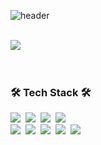 ![header](https://capsule-render.vercel.app/api?type=soft&color=auto&height=150&section=header&text=💻kojongDev&fontSize=70&animation=twinkling)
<br/><br/>

<div>
  <img align='center' src="https://github-readme-stats.vercel.app/api?username=kojongDev&show_icons=true&count_private=true&bg_color=30,232526,414345&title_color=ffeffa&text_color=fff">
</div>
<br/><br/>
<h3>🛠 Tech Stack 🛠</h3>
<p >
  <img src="https://img.shields.io/badge/React-3766AB?style=flat-square&logo=Python&logoColor=white"/></a>&nbsp 
  <img src="https://img.shields.io/badge/React-Native-007396?style=flat-square&logo=Java&logoColor=white"/></a>&nbsp 
  <img src="https://img.shields.io/badge/Typesript-00599C?style=flat-square&logo=C%2B%2B&logoColor=white"/></a>&nbsp 
  <img src="https://img.shields.io/badge/Javasript-00599C?style=flat-square&logo=C%2B%2B&logoColor=white"/></a>&nbsp 
  <br>
  <img src="https://img.shields.io/badge/Firebase-007396?style=flat-square&logo=Java&logoColor=white"/></a>&nbsp 
  <img src="https://img.shields.io/badge/Vue-A8B9CC?style=flat-square&logo=C&logoColor=white"/></a>&nbsp 
  <img src="https://img.shields.io/badge/html-1572B6?style=flat-square&logo=css3&logoColor=white"/></a>&nbsp 
  <img src="https://img.shields.io/badge/css-1572B6?style=flat-square&logo=css3&logoColor=white"/></a>&nbsp 
  <img src="https://img.shields.io/badge/Bluetooth-1572B6?style=flat-square&logo=css3&logoColor=white"/></a>&nbsp 
</p>
